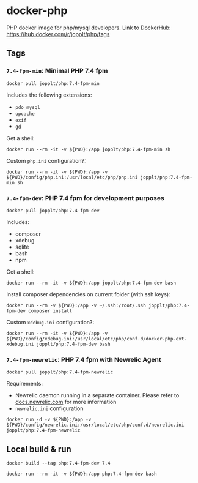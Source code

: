 # docker-php
PHP docker image for php/mysql developers. 
Link to DockerHub: https://hub.docker.com/r/jopplt/php/tags

## Tags
### `7.4-fpm-min`: Minimal PHP 7.4 fpm
```
docker pull jopplt/php:7.4-fpm-min
```
Includes the following extensions:
* `pdo_mysql`
* `opcache`
* `exif`
* `gd`

Get a shell:
```
docker run --rm -it -v ${PWD}:/app jopplt/php:7.4-fpm-min sh
```

Custom `php.ini` configuration?:
```
docker run --rm -it -v ${PWD}:/app -v ${PWD}/config/php.ini:/usr/local/etc/php/php.ini jopplt/php:7.4-fpm-min sh
```

### `7.4-fpm-dev`: PHP 7.4 fpm for development purposes
```
docker pull jopplt/php:7.4-fpm-dev
```
Includes:
* composer
* xdebug
* sqlite
* bash
* npm

Get a shell:
```
docker run --rm -it -v ${PWD}:/app jopplt/php:7.4-fpm-dev bash
```

Install composer dependencies on current folder (with ssh keys):
```
docker run --rm -v ${PWD}:/app -v ~/.ssh:/root/.ssh jopplt/php:7.4-fpm-dev composer install
```

Custom `xdebug.ini` configuration?:
```
docker run --rm -it -v ${PWD}:/app -v ${PWD}/config/xdebug.ini:/usr/local/etc/php/conf.d/docker-php-ext-xdebug.ini jopplt/php:7.4-fpm-dev bash
```

### `7.4-fpm-newrelic`: PHP 7.4 fpm with Newrelic Agent
```
docker pull jopplt/php:7.4-fpm-newrelic
```

Requirements:
* Newrelic daemon running in a separate container. Please refer to [docs.newrelic.com](https://docs.newrelic.com/docs/apm/agents/php-agent/advanced-installation/docker-other-container-environments-install-php-agent/) for more information
* `newrelic.ini` configuration

```
docker run -d -v ${PWD}:/app -v ${PWD}/config/newrelic.ini:/usr/local/etc/php/conf.d/newrelic.ini jopplt/php:7.4-fpm-newrelic
```

## Local build & run

```
docker build --tag php:7.4-fpm-dev 7.4
```
```
docker run --rm -it -v ${PWD}:/app php:7.4-fpm-dev bash
```
